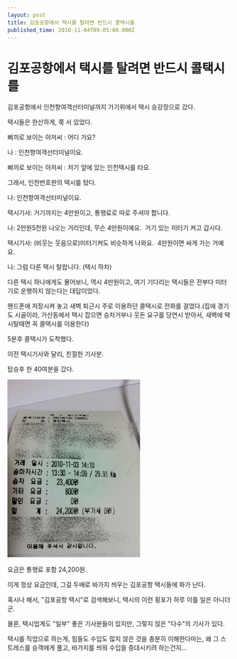 ```yaml
---
layout: post
title: 김포공항에서 택시를 탈려면 반드시 콜택시를
published_time: 2010-11-04T09:05:00.000Z
---
```


# 김포공항에서 택시를 탈려면 반드시 콜택시를


김포공항에서 인천항여객선터미널까지 가기위에서 택시 승강장으로 갔다.

택시들은 한산하게, 쭉 서 있었다.

삐끼로 보이는 아저씨 : 어디 가요?

나 : 인천항여객선터미널이요.

삐끼로 보이는 아저씨 : 저기 앞에 있는 인천택시를 타요.

그래서, 인천번호판의 택시를 탔다.

나: 인천항여객선터미널이요.

택시기사: 거기까지는 4만원이고, 통행료로 따로 주셔야 합니다.

나: 2만원5천원 나오는 거리인데, 무슨 4만원이예요.  거기 있는 미터기 켜고 갑시다.

택시기사: (비웃는 웃음으로)미터기켜도 비슷하게 나와요.  4만원이면 싸게 가는 거예요.

나: 그럼 다른 택시 탈랍니다. (택시 하차)

다른 택시 하나에게도 물어보니, 역시 4만원이고, 여기 기다리는 택시들은 전부다 미터기로 운행하지 않는다는 대답이었다.

핸드폰에 저장시켜 놓고 새벽 퇴근시 주로 이용하던 콜택시로 전화를 걸었다.(집에 경기도 시골이라, 가산동에서 택시 잡으면 승차거부나 웃돈 요구를 당연시 받아서, 새벽에 택시탈때면 꼭 콜택시를 이용한다)

5분후 콜택시가 도착했다.

이전 택시기사와 달리, 친절한 기사분.

탑승후 한 40여분을 갔다.

![](../pds/201011/04/80/a0109780_4cd1f6bbade00.jpg)

요금은 통행료 포함 24,200원.

이게 정상 요금인데, 그걸 두배로 바가지 씌우는 김포공항 택시들에 화가 난다.

혹시나 해서, "김포공항 택시"로 검색해보니, 택시의 이런 횡포가 하루 이틀 일은 아니더군.

물론, 택시업계도 "일부" 좋은 기사분들이 있지만, 그렇지 않은 "다수"의 기사가 있다.

택시를 직업으로 하는게, 힘들도 수입도 많지 않은 것을 충분히 이해한다마는, 왜 그 스트레스를 승객에게 풀고, 바가지를 씌워 수입을 증대시키려 하는건지...

